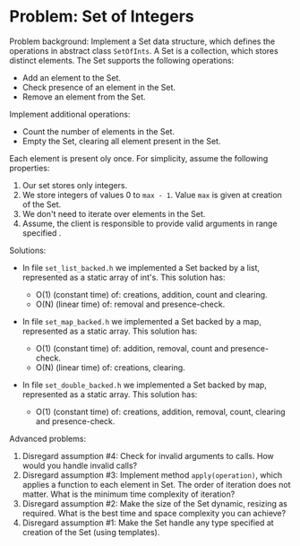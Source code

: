 Problem: Set of Integers
========================

Problem background: Implement a Set data structure, which defines the operations
in abstract class `SetOfInts`. A Set is a collection, which stores distinct
elements. The Set supports the following operations:

- Add an element to the Set.
- Check presence of an element in the Set.
- Remove an element from the Set.

Implement additional operations:
- Count the number of elements in the Set.
- Empty the Set, clearing all element present in the Set.

Each element is present oly once. For simplicity, assume the following
properties:

1. Our set stores only integers.
2. We store integers of values 0 to `max - 1`. Value `max` is given at creation
   of the Set.
3. We don't need to iterate over elements in the Set.
4. Assume, the client is responsible to provide valid arguments in range
   specified .

Solutions:
- In file `set_list_backed.h` we implemented a Set backed by a list, represented
  as a static array of int's.
  This solution has:
  - O(1) (constant time) of: creations, addition, count and clearing.
  - O(N) (linear time) of: removal and presence-check.

- In file `set_map_backed.h` we implemented a Set backed by a map, represented
  as a static array.
  This solution has:
  - O(1) (constant time) of: addition, removal, count and presence-check.
  - O(N) (linear time) of: creations, clearing.

- In file `set_double_backed.h` we implemented a Set backed by  map, represented
  as a static array.
  This solution has:
  - O(1) (constant time) of: creations, addition, removal, count, clearing and
    presence-check.

Advanced problems:
1. Disregard assumption #4: Check for invalid arguments to calls. How would you
   handle invalid calls?
2. Disregard assumption #3: Implement method `apply(operation)`, which applies
   a function to each element in Set.
   The order of iteration does not matter. What is the minimum time complexity
   of iteration?
3. Disregard assumption #2: Make the size of the Set dynamic, resizing as
   required. What is the best time and space complexity you can achieve?
4. Disregard assumption #1: Make the Set handle any type specified at creation
   of the Set (using templates).

